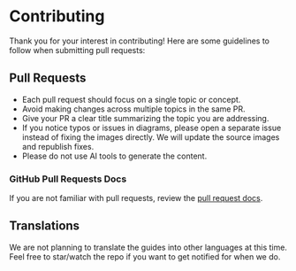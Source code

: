 Contributing
============

Thank you for your interest in contributing! Here are some guidelines to follow when submitting pull requests:

## Pull Requests

* Each pull request should focus on a single topic or concept.
* Avoid making changes across multiple topics in the same PR.
* Give your PR a clear title summarizing the topic you are addressing.
* If you notice typos or issues in diagrams, please open a separate issue instead of fixing the images directly. We will update the source images and republish fixes.
* Please do not use AI tools to generate the content.

### GitHub Pull Requests Docs

If you are not familiar with pull requests, review the [pull request docs](https://help.github.com/articles/using-pull-requests/).

## Translations

We are not planning to translate the guides into other languages at this time. Feel free to star/watch the repo if you want to get notified for when we do.